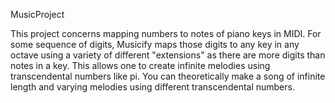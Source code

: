 MusicProject

This project concerns mapping numbers to notes of piano keys in MIDI. For some sequence of digits, Musicify maps those digits to any key in any octave using a variety of different "extensions" as there are more digits than notes in a key. This allows one to create infinite melodies using transcendental numbers like pi. You can theoretically make a song of infinite length and varying melodies using different transcendental numbers.

